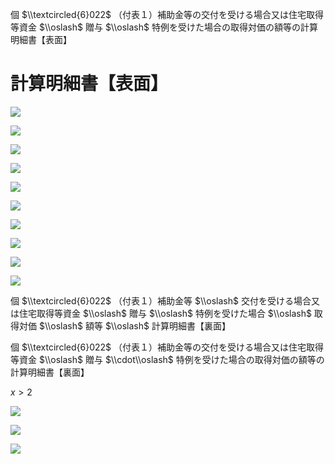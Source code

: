 個 $\\textcircled{6}022$ （付表１）補助金等の交付を受ける場合又は住宅取得等資金 $\\oslash$ 贈与 $\\oslash$ 特例を受けた場合の取得対価の額等の計算明細書【表面】

# 計算明細書【表面】

![](https://www.nta.go.jp/tmp/d719eaa2-bc7d-47aa-b5f5-53494888386f/images/5fdd72f8357931a5071b8e9d874913af7b53571ac238d1c475bbf533cc6bee32.jpg)

![](https://www.nta.go.jp/tmp/d719eaa2-bc7d-47aa-b5f5-53494888386f/images/8ea9b37d8804bc39a4c8554c76a4cb2c24c6d2be9dfe9acd4841e94044b9a799.jpg)

![](https://www.nta.go.jp/tmp/d719eaa2-bc7d-47aa-b5f5-53494888386f/images/ade246575ca6fc15305dfd393b75fb41bc2f8cb6968085e03275d91fc0590ec9.jpg)

![](https://www.nta.go.jp/tmp/d719eaa2-bc7d-47aa-b5f5-53494888386f/images/b9a61d137ffeeba7009778c243c254c42626e705354cdf5e231864a1c3308798.jpg)

![](https://www.nta.go.jp/tmp/d719eaa2-bc7d-47aa-b5f5-53494888386f/images/67dd841ba2969c3fd8a788cc62420e10da857b92323f2cb845ba5be2e37ce85e.jpg)

![](https://www.nta.go.jp/tmp/d719eaa2-bc7d-47aa-b5f5-53494888386f/images/385e0416fd902ff6013612f1eb1a953a700690a1050f661c537f4d2d62d997c7.jpg)

![](https://www.nta.go.jp/tmp/d719eaa2-bc7d-47aa-b5f5-53494888386f/images/d21ab26cf76998e0e6ce86adcdcc54235a4416c95dea7c1bf5f23557b966e8b2.jpg)

![](https://www.nta.go.jp/tmp/d719eaa2-bc7d-47aa-b5f5-53494888386f/images/fddf44e8fd6aff7b49f10f063eb41a1bc0029a3494649e300025ca09736c9fb8.jpg)

![](https://www.nta.go.jp/tmp/d719eaa2-bc7d-47aa-b5f5-53494888386f/images/a7b4a71c50b94dfe8d11499dd3bae41a72cf72249565b5ae599addeeb2445c31.jpg)

![](https://www.nta.go.jp/tmp/d719eaa2-bc7d-47aa-b5f5-53494888386f/images/42c1b6b3b1e4893f9068450d22825ddf031c2e85376fd13283ffa8a348bc91ca.jpg)

個 $\\textcircled{6}022$ （付表１）補助金等 $\\oslash$ 交付を受ける場合又は住宅取得等資金 $\\oslash$ 贈与 $\\oslash$ 特例を受けた場合 $\\oslash$ 取得対価 $\\oslash$ 額等 $\\oslash$ 計算明細書【裏面】

個 $\\textcircled{6}022$ （付表１）補助金等の交付を受ける場合又は住宅取得等資金 $\\oslash$ 贈与 $\\cdot\\oslash$ 特例を受けた場合の取得対価の額等の計算明細書【裏面】

$x>2$

![](https://www.nta.go.jp/tmp/d719eaa2-bc7d-47aa-b5f5-53494888386f/images/33ce0ad72892a434d0bfd0c3db233b1f32303f0e6599a7771236d20a1acd27ce.jpg)

![](https://www.nta.go.jp/tmp/d719eaa2-bc7d-47aa-b5f5-53494888386f/images/774bc94055405de6bfe6d2325d886b0ab295a0b16132c08f8c7cf7d2c47b14c9.jpg)

![](https://www.nta.go.jp/tmp/d719eaa2-bc7d-47aa-b5f5-53494888386f/images/cf4ab26efdef62f4d9272ca30902b580ddaf7984d51b2c4c31898de3f46c5560.jpg)